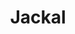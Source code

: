 ---
# Documentation: https://wowchemy.com/docs/managing-content/

title: "Jackal"

tags:
  - Robots
weight: 10
---